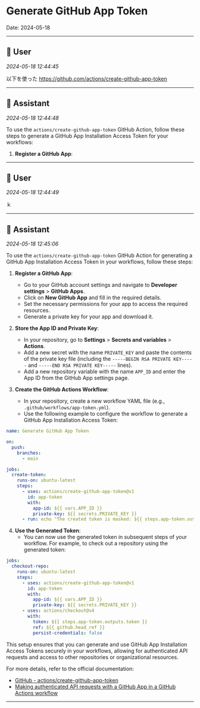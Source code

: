# Generate GitHub App Token

Date: 2024-05-18

---

## 👤 User
*2024-05-18 12:44:45*

以下を使った
https://github.com/actions/create-github-app-token

---

## 🤖 Assistant
*2024-05-18 12:44:48*

To use the `actions/create-github-app-token` GitHub Action, follow these steps to generate a GitHub App Installation Access Token for your workflows:

1. **Register a GitHub App**:

---

## 👤 User
*2024-05-18 12:44:49*

ｋ

---

## 🤖 Assistant
*2024-05-18 12:45:06*

To use the `actions/create-github-app-token` GitHub Action for generating a GitHub App Installation Access Token in your workflows, follow these steps:

1. **Register a GitHub App**: 
   - Go to your GitHub account settings and navigate to **Developer settings** &gt; **GitHub Apps**.
   - Click on **New GitHub App** and fill in the required details.
   - Set the necessary permissions for your app to access the required resources.
   - Generate a private key for your app and download it.

2. **Store the App ID and Private Key**:
   - In your repository, go to **Settings** &gt; **Secrets and variables** &gt; **Actions**.
   - Add a new secret with the name `PRIVATE_KEY` and paste the contents of the private key file (including the `-----BEGIN RSA PRIVATE KEY-----` and `-----END RSA PRIVATE KEY-----` lines).
   - Add a new repository variable with the name `APP_ID` and enter the App ID from the GitHub App settings page.

3. **Create the GitHub Actions Workflow**:
   - In your repository, create a new workflow YAML file (e.g., `.github/workflows/app-token.yml`).
   - Use the following example to configure the workflow to generate a GitHub App Installation Access Token:

```yaml
name: Generate GitHub App Token

on:
  push:
    branches:
      - main

jobs:
  create-token:
    runs-on: ubuntu-latest
    steps:
      - uses: actions/create-github-app-token@v1
        id: app-token
        with:
          app-id: ${{ vars.APP_ID }}
          private-key: ${{ secrets.PRIVATE_KEY }}
      - run: echo "The created token is masked: ${{ steps.app-token.outputs.token }}"
```

4. **Use the Generated Token**:
   - You can now use the generated token in subsequent steps of your workflow. For example, to check out a repository using the generated token:

```yaml
jobs:
  checkout-repo:
    runs-on: ubuntu-latest
    steps:
      - uses: actions/create-github-app-token@v1
        id: app-token
        with:
          app-id: ${{ vars.APP_ID }}
          private-key: ${{ secrets.PRIVATE_KEY }}
      - uses: actions/checkout@v4
        with:
          token: ${{ steps.app-token.outputs.token }}
          ref: ${{ github.head_ref }}
          persist-credentials: false
```

This setup ensures that you can generate and use GitHub App Installation Access Tokens securely in your workflows, allowing for authenticated API requests and access to other repositories or organizational resources.

For more details, refer to the official documentation:
- [GitHub - actions/create-github-app-token](https://github.com/actions/create-github-app-token)
- [Making authenticated API requests with a GitHub App in a GitHub Actions workflow](https://docs.github.com/en/actions/deployment/authenticating-with-the-github_token)

---

